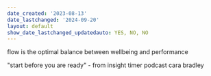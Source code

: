 ```yaml
---
date_created: '2023-08-13'
date_lastchanged: '2024-09-20'
layout: default
show_date_lastchanged_updatedauto: YES, NO, NO
---
```

flow is the optimal balance between wellbeing and performance

"start before you are ready" - from insight timer podcast cara bradley